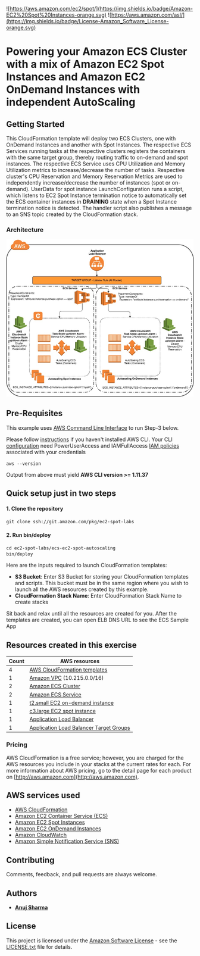 
![https://aws.amazon.com/ec2/spot/](https://img.shields.io/badge/Amazon-EC2%20Spot%20Instances-orange.svg) ![https://aws.amazon.com/asl/](https://img.shields.io/badge/License-Amazon_Software_License-orange.svg)

# Powering your Amazon ECS Cluster with a mix of Amazon EC2 Spot Instances and Amazon EC2 OnDemand Instances with independent AutoScaling


## Getting Started

This CloudFormation template will deploy two ECS Clusters, one with OnDemand Instances and another with Spot Instances.
The respective ECS Services running tasks at the respective clusters registers the containers with the same target group, thereby routing traffic to on-demand and spot instances.
The respective ECS Service uses CPU Utilization and Memory Utilization metrics to increase/decrease the number of tasks.
Respective cluster's CPU Reservation and Memory Reservation Metrics are used to independently increase/decrease the number of instances (spot or on-demand).
UserData for spot instance LaunchConfiguration runs a script, which listens to EC2 Spot Instance termination notice to automatically set the ECS container instances in **DRAINING** state when a Spot Instance termination notice is detected. The handler script also publishes a message to an SNS topic created by the CloudFormation stack.

### Architecture

![Architecture](images/ecs-spot-ondemand-autoscaling.jpeg)

## Pre-Requisites
This example uses [AWS Command Line Interface](http://docs.aws.amazon.com/cli/latest/userguide/cli-chap-welcome.html) to run Step-3 below.

Please follow [instructions](http://docs.aws.amazon.com/cli/latest/userguide/installing.html) if you haven't installed AWS CLI. Your CLI [configuration](http://docs.aws.amazon.com/cli/latest/userguide/cli-chap-getting-started.html) need PowerUserAccess and IAMFullAccess [IAM policies](http://docs.aws.amazon.com/IAM/latest/UserGuide/access_policies.html) associated with your credentials

```console
aws --version
```

Output from above must yield **AWS CLI version >= 1.11.37**

## Quick setup just in two steps


#### 1. Clone the repository

```console
git clone ssh://git.amazon.com/pkg/ec2-spot-labs
```

#### 2. Run bin/deploy
```console
cd ec2-spot-labs/ecs-ec2-spot-autoscaling
bin/deploy
```

Here are the inputs required to launch CloudFormation templates:
  * **S3 Bucket**: Enter S3 Bucket for storing your CloudFormation templates and scripts. This bucket must be in the same region where you wish to launch all the AWS resources created by this example.
  * **CloudFormation Stack Name**: Enter CloudFormation Stack Name to create stacks

Sit back and relax until all the resources are created for you. After the templates are created, you can open ELB DNS URL to see the ECS Sample App

## Resources created in this exercise

Count | AWS resources
| --- | --- |
4   | [AWS CloudFormation templates](https://aws.amazon.com/cloudformation/)
1   | [Amazon VPC](https://aws.amazon.com/vpc/) (10.215.0.0/16)
2  | [Amazon ECS Cluster](https://aws.amazon.com/ecs/)
2  | [Amazon ECS Service](https://aws.amazon.com/ecs/)
1  | [t2.small EC2 on-demand instance](https://aws.amazon.com/ec2/pricing/on-demand/)
1  | [c3.large EC2 spot instance](https://aws.amazon.com/ec2/spot/pricing/)
1  | [Application Load Balancer](https://aws.amazon.com/elasticloadbalancing/applicationloadbalancer/)
1  | [Application Load Balancer Target Groups](https://aws.amazon.com/elasticloadbalancing/applicationloadbalancer/)


### Pricing

AWS CloudFormation is a free service; however, you are charged for the AWS resources you include in your stacks at the current rates for each. For more information about AWS pricing, go to the detail page for each product on [http://aws.amazon.com](http://aws.amazon.com).


## AWS services used

* [AWS CloudFormation](https://aws.amazon.com/cloudformation/)
* [Amazon EC2 Container Service (ECS)](https://aws.amazon.com/ecs/)
* [Amazon EC2 Spot Instances](https://aws.amazon.com/ec2/spot/)
* [Amazon EC2 OnDemand Instances](https://aws.amazon.com/ec2/pricing/on-demand/)
* [Amazon CloudWatch](https://aws.amazon.com/cloudwatch/)
* [Amazon Simple Notification Service (SNS)](https://aws.amazon.com/sns/)

## Contributing

Comments, feedback, and pull requests are always welcome.

## Authors

* [**Anuj Sharma**](https://github.com/anshrma)

## License

This project is licensed under the [Amazon Software License](https://aws.amazon.com/asl/) - see the [LICENSE.txt](LICENSE.txt) file for details.
